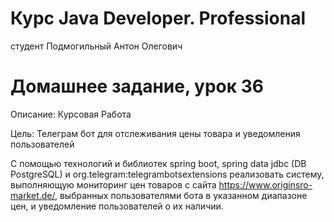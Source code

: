 # Курс Java Developer. Professional
студент Подмогильный Антон Олегович

# Домашнее задание, урок 36

Описание:
Курсовая Работа

Цель:
Телеграм бот для отслеживания цены товара и уведомления пользователей

С помощью технологий и библиотек spring boot, spring data jdbc (DB PostgreSQL) и org.telegram:telegrambotsextensions 
реализовать систему, выполняющую мониторинг цен товаров с сайта https://www.originsro-market.de/, 
выбранных пользователями бота в указанном диапазоне цен, и уведомление пользователей о их наличии.